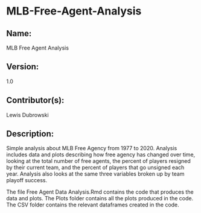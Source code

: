 # MLB-Free-Agent-Analysis

## Name:
MLB Free Agent Analysis

## Version:
1.0

## Contributor(s):
Lewis Dubrowski

## Description:
Simple analysis about MLB Free Agency from 1977 to 2020. Analysis includes data and plots describing how free agency has changed over time, looking at the total number of free agents, the percent of players resigned by their current team, and the percent of players that go unsigned each year. Analysis also looks at the same three variables broken up by team playoff success.

The file Free Agent Data Analysis.Rmd contains the code that produces the data and plots.
The Plots folder contains all the plots produced in the code.
The CSV folder contains the relevant dataframes created in the code.
